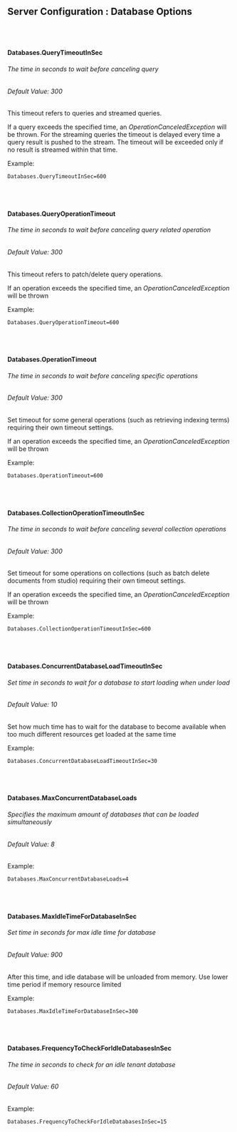 ## Server Configuration : Database Options

<br><br>

#### Databases.QueryTimeoutInSec
###### The time in seconds to wait before canceling query
###### Default Value: 300

This timeout refers to queries and streamed queries.

If a query exceeds the specified time, an *OperationCanceledException* will be thrown. For the streaming queries the timeout is delayed every time a
query result is pushed to the stream. The timeout will be exceeded only if no result is streamed within that time.

Example:

```
Databases.QueryTimeoutInSec=600
```

<br><br>

#### Databases.QueryOperationTimeout
###### The time in seconds to wait before canceling query related operation
###### Default Value: 300

This timeout refers to patch/delete query operations.

If an operation exceeds the specified time, an *OperationCanceledException* will be thrown

Example:

```
Databases.QueryOperationTimeout=600
```

<br><br>

#### Databases.OperationTimeout
###### The time in seconds to wait before canceling specific operations
###### Default Value: 300

Set timeout for some general operations (such as retrieving indexing terms) requiring their own timeout settings.

If an operation exceeds the specified time, an *OperationCanceledException* will be thrown

Example:

```
Databases.OperationTimeout=600
```

<br><br>

#### Databases.CollectionOperationTimeoutInSec
###### The time in seconds to wait before canceling several collection operations
###### Default Value: 300

Set timeout for some operations on collections (such as batch delete documents from studio) requiring their own timeout settings.

If an operation exceeds the specified time, an *OperationCanceledException* will be thrown

Example:

```
Databases.CollectionOperationTimeoutInSec=600
```

<br><br>


#### Databases.ConcurrentDatabaseLoadTimeoutInSec
###### Set time in seconds to wait for a database to start loading when under load
###### Default Value: 10
Set how much time has to wait for the database to become available when too much different resources get loaded at the same time

Example:

```
Databases.ConcurrentDatabaseLoadTimeoutInSec=30
```

<br><br>

#### Databases.MaxConcurrentDatabaseLoads
###### Specifies the maximum amount of databases that can be loaded simultaneously
###### Default Value: 8

Example:

```
Databases.MaxConcurrentDatabaseLoads=4
```

<br><br>

#### Databases.MaxIdleTimeForDatabaseInSec
###### Set time in seconds for max idle time for database
###### Default Value: 900
After this time, and idle database will be unloaded from memory. Use lower time period if memory resource limited

Example:
```
Databases.MaxIdleTimeForDatabaseInSec=300
```

<br><br>

#### Databases.FrequencyToCheckForIdleDatabasesInSec
###### The time in seconds to check for an idle tenant database
###### Default Value: 60

Example:
```
Databases.FrequencyToCheckForIdleDatabasesInSec=15
```
